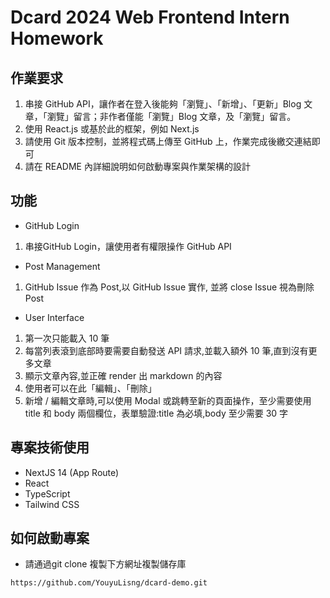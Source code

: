 # Dcard 2024 Web Frontend Intern Homework

## 作業要求
1. 串接 GitHub API，讓作者在登入後能夠「瀏覽」、「新增」、「更新」Blog 文章，「瀏覽」留言；非作者僅能「瀏覽」Blog 文章，及「瀏覽」留言。
2. 使用 React.js 或基於此的框架，例如 Next.js
3. 請使用 Git 版本控制，並將程式碼上傳至 GitHub 上，作業完成後繳交連結即可
4. 請在 README 內詳細說明如何啟動專案與作業架構的設計

## 功能
- GitHub Login
1. 串接GitHub Login，讓使用者有權限操作 GitHub API

- Post Management
1. GitHub Issue 作為 Post,以 GitHub Issue 實作, 並將 close Issue 視為刪除 Post

- User Interface
1. 第一次只能載入 10 筆
2. 每當列表滾到底部時要需要自動發送 API 請求,並載入額外 10 筆,直到沒有更多文章
3. 顯示文章內容,並正確 render 出 markdown 的內容
4. 使用者可以在此「編輯」、「刪除」
5. 新增 / 編輯文章時,可以使用 Modal 或跳轉至新的頁面操作，至少需要使用 title 和 body 兩個欄位，表單驗證:title 為必填,body 至少需要 30 字

## 專案技術使用
- NextJS 14 (App Route)
- React
- TypeScript
- Tailwind CSS

## 如何啟動專案
- 請通過git clone 複製下方網址複製儲存庫
```
https://github.com/YouyuLisng/dcard-demo.git
```
